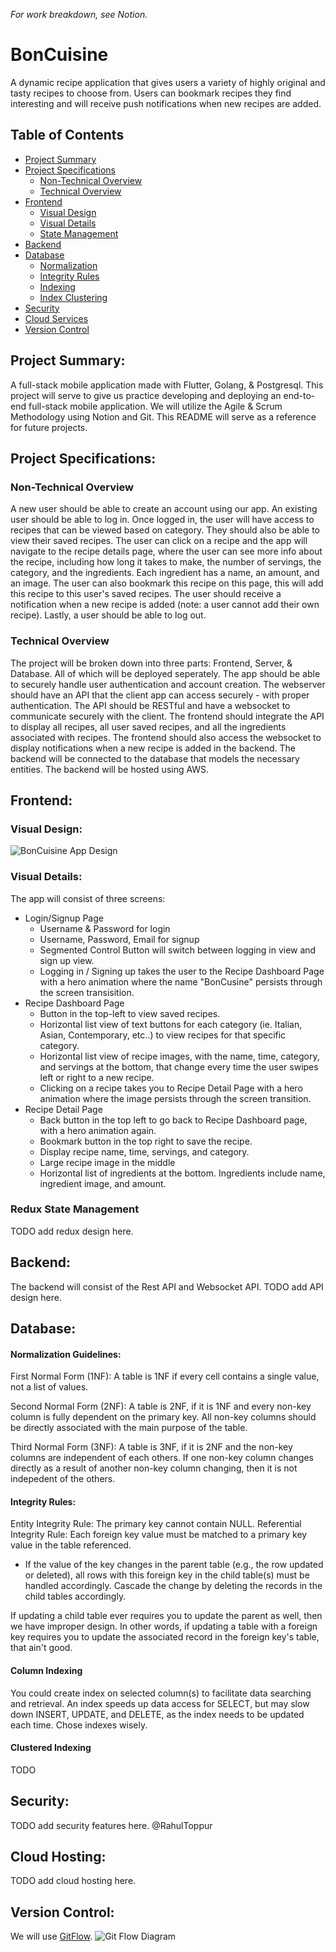 *For work breakdown, see Notion.*

# BonCuisine <a name="title"></a>
A dynamic recipe application that gives users a variety of highly original and tasty recipes to choose from. Users can bookmark recipes they find interesting and will receive push notifications when new recipes are added.  

## Table of Contents
- [Project Summary](#projectsummary)
- [Project Specifications](#projectspecs)
    - [Non-Technical Overview](#projectspecs_nontech)
    - [Technical Overview](#projectspecs_tech)
- [Frontend](#frontend)
    - [Visual Design](#frontend_design)
    - [Visual Details](#frontend_details)
    - [State Management](#frontend_redux)
- [Backend](#backend)
- [Database](#db)
    - [Normalization](#db_norm)
    - [Integrity Rules](#db_integrity)
    - [Indexing](#db_index)
    - [Index Clustering](#db_cluster)
- [Security](#security)
- [Cloud Services](#cloud)
- [Version Control](#version_control)

## Project Summary: <a name="projectsummary"></a>
A full-stack mobile application made with Flutter, Golang, &amp; Postgresql. This project will serve to give us practice developing and deploying an end-to-end full-stack mobile application. We will utilize the Agile & Scrum Methodology using Notion and Git. This README will serve as a reference for future projects. 


## Project Specifications: <a name="projectspecs"></a>
### Non-Technical Overview <a name="projectspecs_nontech"></a>
A new user should be able to create an account using our app. An existing user should be able to log in. Once logged in, the user will have access to recipes that can be viewed based on category. They should also be able to view their saved recipes. The user can click on a recipe and the app will navigate to the recipe details page, where the user can see more info about the recipe, including how long it takes to make, the number of servings, the category, and the ingredients. Each ingredient has a name, an amount, and an image. The user can also bookmark this recipe on this page, this will add this recipe to this user's saved recipes. The user should receive a notification when a new recipe is added (note: a user cannot add their own recipe). Lastly, a user should be able to log out. 

### Technical Overview <a name="projectspecs_tech"></a>
The project will be broken down into three parts: Frontend, Server, & Database. All of which will be deployed seperately. 
The app should be able to securely handle user authentication and account creation. The webserver should have an API that the client app can access securely - with proper authentication. The API should be RESTful and have a websocket to communicate securely with the client. The frontend should integrate the API to display all recipes, all user saved recipes, and all the ingredients associated with recipes. The frontend should also access the websocket to display notifications when a new recipe is added in the backend. The backend will be connected to the database that models the necessary entities. The backend will be hosted using AWS. 


## Frontend: <a name="frontend"></a>
### Visual Design: <a name="frontend_design"></a>
![BonCuisine App Design](images/BoncuisineAppDesignFull.jpg?raw=true "Title")

### Visual Details: <a name="frontend_details"></a>
The app will consist of three screens: 
- Login/Signup Page
    - Username & Password for login
    - Username, Password, Email for signup
    - Segmented Control Button will switch between logging in view and sign up view. 
    - Logging in / Signing up takes the user to the Recipe Dashboard Page with a hero animation where the name "BonCusine" persists through the screen transisition. 
- Recipe Dashboard Page
    - Button in the top-left to view saved recipes. 
    - Horizontal list view of text buttons for each category (ie. Italian, Asian, Contemporary, etc..) to view recipes for that specific category. 
    - Horizontal list view of recipe images, with the name, time, category, and servings at the bottom, that change every time the user swipes left or right to a new recipe.
    - Clicking on a recipe takes you to Recipe Detail Page with a hero animation where the image persists through the screen transition.
- Recipe Detail Page
    - Back button in the top left to go back to Recipe Dashboard page, with a hero animation again. 
    - Bookmark button in the top right to save the recipe. 
    - Display recipe name, time, servings, and category.
    - Large recipe image in the middle
    - Horizontal list of ingredients at the bottom. Ingredients include name, ingredient image, and amount.
    
### Redux State Management <a name="frontend_redux"></a>
TODO add redux design here. 


## Backend: <a name="backend"></a>
The backend will consist of the Rest API and Websocket API. 
TODO add API design here. 


## Database: <a name="db"></a>
#### Normalization Guidelines: <a name="db_norm"></a>
First Normal Form (1NF): A table is 1NF if every cell contains a single value, not a list of values. 

Second Normal Form (2NF): A table is 2NF, if it is 1NF and every non-key column is fully dependent on the primary key. All non-key columns should be directly associated with the main purpose of the table. 

Third Normal Form (3NF): A table is 3NF, if it is 2NF and the non-key columns are independent of each others. If one non-key column changes directly as a result of another non-key column changing, then it is not indepedent of the others. 

#### Integrity Rules: <a name="db_integrity"></a>
Entity Integrity Rule: The primary key cannot contain NULL.
Referential Integrity Rule: Each foreign key value must be matched to a primary key value in the table referenced. 
- If the value of the key changes in the parent table (e.g., the row updated or deleted), all rows with this foreign key in the child table(s) must be handled accordingly. Cascade the change by deleting the records in the child tables accordingly.

If updating a child table ever requires you to update the parent as well, then we have improper design.
In other words, if updating a table with a foreign key requires you to update the associated record in the foreign key's table, that ain't good. 

#### Column Indexing <a name="db_index"></a>
You could create index on selected column(s) to facilitate data searching and retrieval. An index speeds up data access for SELECT, but may slow down INSERT, UPDATE, and DELETE, as the index needs to be updated each time. Chose indexes wisely. 

#### Clustered Indexing <a name="db_cluster"></a>
TODO

## Security: <a name="security"></a>
TODO add security features here. @RahulToppur 

## Cloud Hosting: <a name="cloud"></a>
TODO add cloud hosting here. 

## Version Control: <a name="version_control"></a>
We will use [GitFlow](https://www.atlassian.com/git/tutorials/comparing-workflows/gitflow-workflow
).
![Git Flow Diagram](images/gitflowdiagram.png?raw=true "Title")

